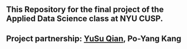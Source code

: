 ## This Repository for the final project of the Applied Data Science class at NYU CUSP. 
## Project partnership: [YuSu Qian](https://github.com/sueqian6), Po-Yang Kang
